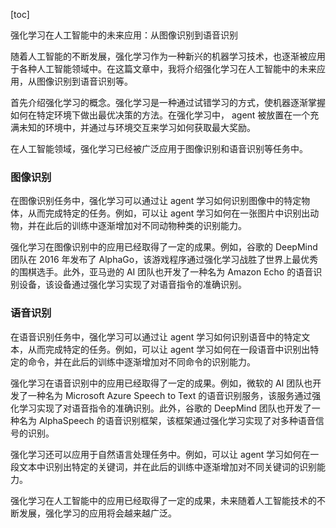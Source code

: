 
[toc]                    
                
                
强化学习在人工智能中的未来应用：从图像识别到语音识别

随着人工智能的不断发展，强化学习作为一种新兴的机器学习技术，也逐渐被应用于各种人工智能领域中。在这篇文章中，我将介绍强化学习在人工智能中的未来应用，从图像识别到语音识别等。

首先介绍强化学习的概念。强化学习是一种通过试错学习的方式，使机器逐渐掌握如何在特定环境下做出最优决策的方法。在强化学习中， agent 被放置在一个充满未知的环境中，并通过与环境交互来学习如何获取最大奖励。

在人工智能领域，强化学习已经被广泛应用于图像识别和语音识别等任务中。

### 图像识别

在图像识别任务中，强化学习可以通过让 agent 学习如何识别图像中的特定物体，从而完成特定的任务。例如，可以让 agent 学习如何在一张图片中识别出动物，并在此后的训练中逐渐增加对不同动物种类的识别能力。

强化学习在图像识别中的应用已经取得了一定的成果。例如，谷歌的 DeepMind 团队在 2016 年发布了 AlphaGo，该游戏程序通过强化学习战胜了世界上最优秀的围棋选手。此外，亚马逊的 AI 团队也开发了一种名为 Amazon Echo 的语音识别设备，该设备通过强化学习实现了对语音指令的准确识别。

### 语音识别

在语音识别任务中，强化学习可以通过让 agent 学习如何识别语音中的特定文本，从而完成特定的任务。例如，可以让 agent 学习如何在一段语音中识别出特定的命令，并在此后的训练中逐渐增加对不同命令的识别能力。

强化学习在语音识别中的应用已经取得了一定的成果。例如，微软的 AI 团队也开发了一种名为 Microsoft Azure Speech to Text 的语音识别服务，该服务通过强化学习实现了对语音指令的准确识别。此外，谷歌的 DeepMind 团队也开发了一种名为 AlphaSpeech 的语音识别框架，该框架通过强化学习实现了对多种语音信号的识别。

强化学习还可以应用于自然语言处理任务中。例如，可以让 agent 学习如何在一段文本中识别出特定的关键词，并在此后的训练中逐渐增加对不同关键词的识别能力。

强化学习在人工智能中的应用已经取得了一定的成果，未来随着人工智能技术的不断发展，强化学习的应用将会越来越广泛。

